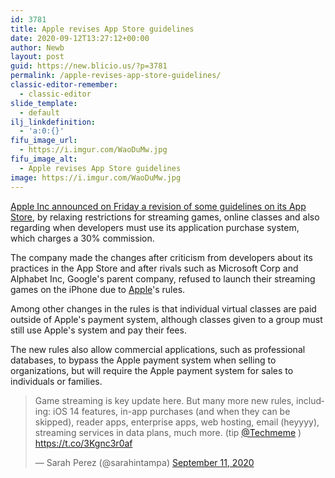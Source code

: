 ```yaml
---
id: 3781
title: Apple revises App Store guidelines
date: 2020-09-12T13:27:12+00:00
author: Newb
layout: post
guid: https://new.blicio.us/?p=3781
permalink: /apple-revises-app-store-guidelines/
classic-editor-remember:
  - classic-editor
slide_template:
  - default
ilj_linkdefinition:
  - 'a:0:{}'
fifu_image_url:
  - https://i.imgur.com/WaoDuMw.jpg
fifu_image_alt:
  - Apple revises App Store guidelines
image: https://i.imgur.com/WaoDuMw.jpg
---
```

[Apple Inc announced on Friday a revision of some guidelines on its App Store](https://thenextweb.com/apple/2020/09/11/apple-allow-xcloud-stadia-app-store-big-restrictions/ "Apple Inc announced on Friday a revision of some guidelines on its App Store"), by relaxing restrictions for streaming games, online classes and also regarding when developers must use its application purchase system, which charges a 30% commission.

The company made the changes after criticism from developers about its practices in the App Store and after rivals such as Microsoft Corp and Alphabet Inc, Google's parent company, refused to launch their streaming games on the iPhone due to [Apple](https://new.blicio.us/the-humble-beginnings-of-apple/)'s rules.

Among other changes in the rules is that individual virtual classes are paid outside of Apple's payment system, although classes given to a group must still use Apple's system and pay their fees.

The new rules also allow commercial applications, such as professional databases, to bypass the Apple payment system when selling to organizations, but will require the Apple payment system for sales to individuals or families.

<blockquote class="twitter-tweet">
  <p lang="en" dir="ltr">
    Game streaming is key update here. But many more new rules, including: iOS 14 features, in-app purchases (and when they can be skipped), reader apps, enterprise apps, web hosting, email (heyyyy), streaming services in data plans, much more. (tip <a href="https://twitter.com/Techmeme?ref_src=twsrc%5Etfw">@Techmeme</a> ) <a href="https://t.co/3Kgnc3r0af">https://t.co/3Kgnc3r0af</a>
  </p>
  
  <p>
    &mdash; Sarah Perez (@sarahintampa) <a href="https://twitter.com/sarahintampa/status/1304473946088235011?ref_src=twsrc%5Etfw">September 11, 2020</a>
  </p>
</blockquote>
